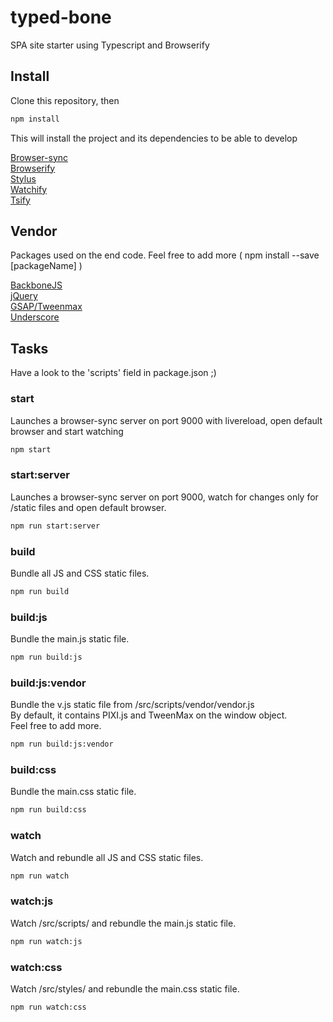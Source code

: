 # typed-bone

SPA site starter using Typescript and Browserify

## Install

Clone this repository, then

```bash
npm install
```

This will install the project and its dependencies to be able to develop

[Browser-sync](http://www.browsersync.io/)  
[Browserify](http://browserify.org/)  
[Stylus](https://learnboost.github.io/stylus/)  
[Watchify](https://github.com/substack/watchify)  
[Tsify](https://www.npmjs.com/package/tsify)

## Vendor

Packages used on the end code.
Feel free to add more ( npm install --save [packageName] )

[BackboneJS](http://backbonejs.org/)  
[jQuery](https://jquery.com/)  
[GSAP/Tweenmax](http://www.greensock.com/gsap-js/)  
[Underscore](http://underscorejs.org/)


## Tasks

Have a look to the 'scripts' field in package.json ;)

### start

Launches a browser-sync server on port 9000 with livereload, open default browser and start watching

```bash
npm start
```

### start:server

Launches a browser-sync server on port 9000, watch for changes only for /static files and open default browser.

```bash
npm run start:server
```

### build

Bundle all JS and CSS static files.

```bash
npm run build
```

### build:js

Bundle the main.js static file.

```bash
npm run build:js
```

### build:js:vendor

Bundle the v.js static file from /src/scripts/vendor/vendor.js  
By default, it contains PIXI.js and TweenMax on the window object.  
Feel free to add more.

```bash
npm run build:js:vendor
```

### build:css

Bundle the main.css static file.

```bash
npm run build:css
```

### watch

Watch and rebundle all JS and CSS static files.

```bash
npm run watch
```

### watch:js

Watch /src/scripts/ and rebundle the main.js static file.

```bash
npm run watch:js
```

### watch:css

Watch /src/styles/ and rebundle the main.css static file.

```bash
npm run watch:css
```